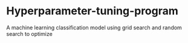 # Hyperparameter-tuning-program
A machine learning classification model using grid search and random search to optimize
